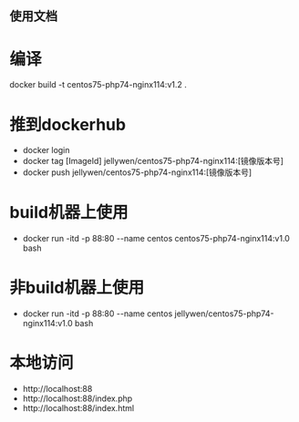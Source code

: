 ## 使用文档
# 编译
docker build -t centos75-php74-nginx114:v1.2 .

# 推到dockerhub
- docker login
- docker tag [ImageId] jellywen/centos75-php74-nginx114:[镜像版本号]
- docker push jellywen/centos75-php74-nginx114:[镜像版本号]

# build机器上使用
- docker run -itd -p 88:80 --name centos centos75-php74-nginx114:v1.0 bash

# 非build机器上使用
- docker run -itd -p 88:80 --name centos jellywen/centos75-php74-nginx114:v1.0 bash

# 本地访问
- http://localhost:88
- http://localhost:88/index.php
- http://localhost:88/index.html

